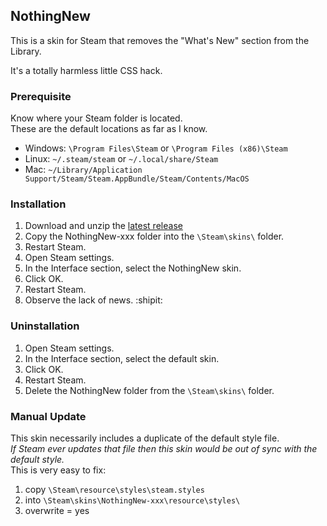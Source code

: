 ## NothingNew

This is a skin for Steam that removes the "What's New" section from the Library.

It's a totally harmless little CSS hack.

### Prerequisite
Know where your Steam folder is located.<br>
These are the default locations as far as I know.
* Windows: `\Program Files\Steam` or `\Program Files (x86)\Steam`
* Linux: `~/.steam/steam` or `~/.local/share/Steam`
* Mac: `~/Library/Application Support/Steam/Steam.AppBundle/Steam/Contents/MacOS`

### Installation
1. Download and unzip the [latest release](https://github.com/sevenjames/NothingNew/releases)
1. Copy the NothingNew-xxx folder into the `\Steam\skins\` folder.
1. Restart Steam.
1. Open Steam settings.
1. In the Interface section, select the NothingNew skin.
1. Click OK.
1. Restart Steam.
1. Observe the lack of news. :shipit:

### Uninstallation
1. Open Steam settings.
1. In the Interface section, select the default skin.
1. Click OK.
1. Restart Steam.
1. Delete the NothingNew folder from the `\Steam\skins\` folder.

### Manual Update
This skin necessarily includes a duplicate of the default style file.
<br>_If Steam ever updates that file then this skin would be out of sync with the default style._
<br>This is very easy to fix:
1. copy `\Steam\resource\styles\steam.styles`
1. into `\Steam\skins\NothingNew-xxx\resource\styles\`
1. overwrite = yes
